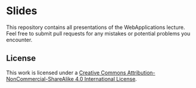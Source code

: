# Slides
This repository contains all presentations of the WebApplications lecture. Feel free to submit pull requests for any mistakes or potential problems you encounter.

## License
This work is licensed under a [Creative Commons Attribution-NonCommercial-ShareAlike 4.0 International License](http://creativecommons.org/licenses/by-nc-sa/4.0/).